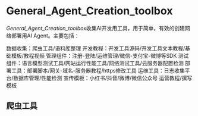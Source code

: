 # General_Agent_Creation_toolbox
  *General_Agent_Creation_toolbox*收集AI开发用工具，用于简单，有效的创建网络部署用AI Agent。主要包括：
  
  数据收集：爬虫工具/语料库整理
  开发教程：开发工具源码/开发工具文本教程/基础模板/教程视频
  管理组件：注册-登陆/运维管理/微信-支付宝-微博等SDK
  测试组件：语言模型测试工具/网站运行性能工具/网络测试工具/云服务器配置检测
  部署工具：部署脚本/网关-域名-服务器教程/https修改工具 
  运维工具：日志收集平台/数据库管理/性能检测
  宣传模板：小红书/抖音/微博/微信公众号 运营教程/撰写模板
  
## 爬虫工具
